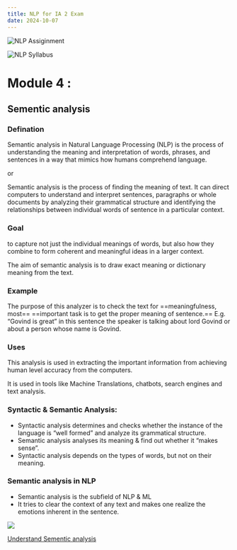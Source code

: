 ```yaml
---
title: NLP for IA 2 Exam
date: 2024-10-07
---
```

![NLP Assiginment](https://i.imgur.com/OTEBXxw.png)


![NLP Syllabus](https://i.imgur.com/JOO0Ukg.png)


# Module 4 : 

## Sementic analysis


### Defination
Semantic analysis in Natural Language Processing (NLP) is the process of understanding the meaning and interpretation of words, phrases, and sentences in a way that mimics how humans comprehend language. 

or

Semantic analysis is the process of finding the meaning of text.
It can direct computers to understand and interpret sentences, paragraphs or
whole documents by analyzing their grammatical structure and identifying the
relationships between individual words of sentence in a particular context.

### Goal
to capture not just the individual meanings of words, but also how they combine to form coherent and meaningful ideas in a larger context.

The aim of semantic analysis is to draw exact meaning or dictionary meaning
from the text.

### Example

The purpose of this analyzer is to check the text for ==meaningfulness, most==
==important task is to get the proper meaning of sentence.== E.g. “Govind is great”
in this sentence the speaker is talking about lord Govind or about a person
whose name is Govind.

### Uses
This analysis is used in extracting the important information from achieving
human level accuracy from the computers.

It is used in tools like Machine Translations, chatbots, search engines and text
analysis.

### Syntactic & Semantic Analysis:

- Syntactic analysis determines and checks whether the instance of the language is “well formed” and analyze its grammatical structure.
- Semantic analysis analyses its meaning & find out whether it “makes sense”.
- Syntactic analysis depends on the types of words, but not on their meaning.
###  Semantic analysis in NLP
- Semantic analysis is the subfield of NLP & ML
- It tries to clear the context of any text and makes one realize the emotions inherent in the sentence.

![](https://i.imgur.com/ZKqQ3ym.png)

[Understand Sementic analysis](Sementic_analysis_in_hindi )
